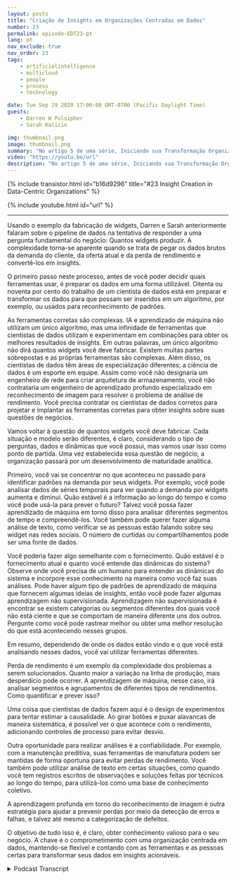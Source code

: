 ```yaml
---
layout: posts
title: "Criação de Insights em Organizações Centradas em Dados"
number: 23
permalink: episode-EDT23-pt
lang: pt
nav_exclude: true
nav_order: 23
tags:
    - artificialintelligence
    - multicloud
    - people
    - process
    - technology

date: Tue Sep 29 2020 17:00:00 GMT-0700 (Pacific Daylight Time)
guests:
    - Darren W Pulsipher
    - Sarah Kalicin

img: thumbnail.png
image: thumbnail.png
summary: "No artigo 5 de uma série, Iniciando sua Transformação Organizacional para se Tornar Orientada a Dados, Sarah Kalicin, Cientista de Dados Líder, Intel, e Darren Pulsipher, Arquiteto Chefe de Soluções, Setor Público, Intel, discutem como criar insights usando IA e aprendizado de máquina em uma organização orientada a dados."
video: "https://youtu.be/url"
description: "No artigo 5 de uma série, Iniciando sua Transformação Organizacional para se Tornar Orientada a Dados, Sarah Kalicin, Cientista de Dados Líder, Intel, e Darren Pulsipher, Arquiteto Chefe de Soluções, Setor Público, Intel, discutem como criar insights usando IA e aprendizado de máquina em uma organização orientada a dados."
---
```


<div>
{% include transistor.html id="b16d9296" title="#23 Insight Creation in Data-Centric Organizations" %}

{% include youtube.html id="url" %}
</div>

---

Usando o exemplo da fabricação de widgets, Darren e Sarah anteriormente falaram sobre o pipeline de dados na tentativa de responder a uma pergunta fundamental do negócio: Quantos widgets produzir. A complexidade torna-se aparente quando se trata de pegar os dados brutos da demanda do cliente, da oferta atual e da perda de rendimento e convertê-los em insights.

O primeiro passo neste processo, antes de você poder decidir quais ferramentas usar, é preparar os dados em uma forma utilizável. Oitenta ou noventa por cento do trabalho de um cientista de dados está em preparar e transformar os dados para que possam ser inseridos em um algoritmo, por exemplo, ou usados para reconhecimento de padrões.

As ferramentas corretas são complexas. IA e aprendizado de máquina não utilizam um único algoritmo, mas uma infinidade de ferramentas que cientistas de dados utilizam e experimentam em combinações para obter os melhores resultados de insights. Em outras palavras, um único algoritmo não dirá quantos widgets você deve fabricar. Existem muitas partes sobrepostas e as próprias ferramentas são complexas. Além disso, os cientistas de dados têm áreas de especialização diferentes; a ciência de dados é um esporte em equipe. Assim como você não designaria um engenheiro de rede para criar arquitetura de armazenamento, você não contrataria um engenheiro de aprendizado profundo especializado em reconhecimento de imagem para resolver o problema de análise de rendimento. Você precisa contratar os cientistas de dados corretos para projetar e implantar as ferramentas corretas para obter insights sobre suas questões de negócios.

Vamos voltar à questão de quantos widgets você deve fabricar. Cada situação e modelo serão diferentes, é claro, considerando o tipo de perguntas, dados e dinâmicas que você possui, mas vamos usar isso como ponto de partida. Uma vez estabelecida essa questão de negócio, a organização passará por um desenvolvimento de maturidade analítica.

Primeiro, você vai se concentrar no que aconteceu no passado para identificar padrões na demanda por seus widgets. Por exemplo, você pode analisar dados de séries temporais para ver quando a demanda por widgets aumenta e diminui. Quão estável é a informação ao longo do tempo e como você pode usá-la para prever o futuro? Talvez você possa fazer aprendizado de máquina em torno disso para analisar diferentes segmentos de tempo e compreendê-los. Você também pode querer fazer alguma análise de texto, como verificar se as pessoas estão falando sobre seu widget nas redes sociais. O número de curtidas ou compartilhamentos pode ser uma fonte de dados.

Você poderia fazer algo semelhante com o fornecimento. Quão estável é o fornecimento atual e quanto você entende das dinâmicas do sistema? Observe onde você precisa de um humano para entender as dinâmicas do sistema e incorpore esse conhecimento na maneira como você faz suas análises. Pode haver algum tipo de padrões de aprendizado de máquina que fornecem algumas ideias de insights, então você pode fazer algumas aprendizagem não supervisionada. Aprendizagem não supervisionada é encontrar se existem categorias ou segmentos diferentes dos quais você não está ciente e que se comportam de maneira diferente uns dos outros. Pergunte como você pode rastrear melhor ou obter uma melhor resolução do que está acontecendo nesses grupos.

Em resumo, dependendo de onde os dados estão vindo e o que você está analisando nesses dados, você vai utilizar ferramentas diferentes.

Perda de rendimento é um exemplo da complexidade dos problemas a serem solucionados. Quanto maior a variação na linha de produção, mais desperdício pode ocorrer. A aprendizagem de máquina, nesse caso, irá analisar segmentos e agrupamentos de diferentes tipos de rendimentos. Como quantificar e prever isso?

Uma coisa que cientistas de dados fazem aqui é o design de experimentos para tentar estimar a causalidade. Ao girar botões e puxar alavancas de maneira sistemática, é possível ver o que acontece com o rendimento, adicionando controles de processo para evitar desvio.

Outra oportunidade para realizar análises é a confiabilidade. Por exemplo, com a manutenção preditiva, suas ferramentas de manufatura podem ser mantidas de forma oportuna para evitar perdas de rendimento. Você também pode utilizar análise de texto em certas situações, como quando você tem registros escritos de observações e soluções feitas por técnicos ao longo do tempo, para utilizá-los como uma base de conhecimento coletivo.

A aprendizagem profunda em torno do reconhecimento de imagem é outra estratégia para ajudar a prevenir perdas por meio da detecção de erros e falhas, e talvez até mesmo a categorização de defeitos.

O objetivo de tudo isso é, é claro, obter conhecimento valioso para o seu negócio. A chave é o comprometimento com uma organização centrada em dados, mantendo-se flexível e contando com as ferramentas e as pessoas certas para transformar seus dados em insights acionáveis.



<details>
<summary> Podcast Transcript </summary>

<p></p>

</details>

